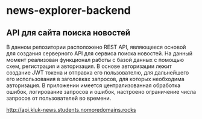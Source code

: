 # news-explorer-backend

## API для сайта поиска новостей

В данном репозитории расположено REST API, являющееся основой для создания серверного API для сервиса поиска новостей. На данный момент реализован функционал работы с базой данных с помощью схем, регистрация и авторизация. В основе авторизации лежит создание JWT токена и отправка его пользователю, для дальнейшего его использования в заголовках запросов, для которых необходима авторизация. В приложении имеется централизованная обработка ошибок, логирование запросов и ошибок, настроено ограничение числа запросов от пользователей во времени.

http://api.kluk-news.students.nomoredomains.rocks
